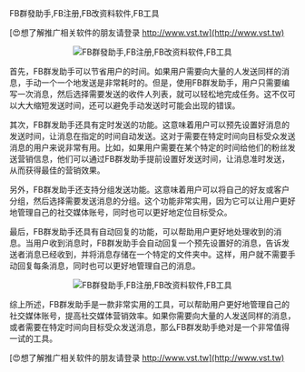 FB群發助手,FB注册,FB改资料软件,FB工具

[😍想了解推广相关软件的朋友请登录 http://www.vst.tw](http://www.vst.tw)

 <center><img src="https://vst.tw/MP4/tuiguang/png/8.png" alt="FB群發助手,FB注册,FB改资料软件,FB工具"></center>

首先，FB群发助手可以节省用户的时间。如果用户需要向大量的人发送同样的消息，手动一个一个地发送是非常耗时的。但是，使用FB群发助手，用户只需要编写一次消息，然后选择需要发送的收件人列表，就可以轻松地完成任务。这不仅可以大大缩短发送时间，还可以避免手动发送时可能会出现的错误。

其次，FB群发助手还具有定时发送的功能。这意味着用户可以预先设置好消息的发送时间，让消息在指定的时间自动发送。这对于需要在特定时间向目标受众发送消息的用户来说非常有用。比如，如果用户需要在某个特定的时间给他们的粉丝发送营销信息，他们可以通过FB群发助手提前设置好发送时间，让消息准时发送，从而获得最佳的营销效果。

另外，FB群发助手还支持分组发送功能。这意味着用户可以将自己的好友或客户分组，然后选择需要发送消息的分组。这个功能非常实用，因为它可以让用户更好地管理自己的社交媒体账号，同时也可以更好地定位目标受众。

最后，FB群发助手还具有自动回复的功能，可以帮助用户更好地处理收到的消息。当用户收到消息时，FB群发助手会自动回复一个预先设置好的消息，告诉发送者消息已经收到，并将消息存储在一个特定的文件夹中。这样，用户就不需要手动回复每条消息，同时也可以更好地管理自己的消息。

 <center><img src="https://vst.tw/MP4/tuiguang/png/1.png" alt="FB群發助手,FB注册,FB改资料软件,FB工具"></center>

综上所述，FB群发助手是一款非常实用的工具，可以帮助用户更好地管理自己的社交媒体账号，提高社交媒体营销效率。如果你需要向大量的人发送同样的消息，或者需要在特定时间向目标受众发送消息，那么FB群发助手绝对是一个非常值得一试的工具。

[😍想了解推广相关软件的朋友请登录 http://www.vst.tw](http://www.vst.tw)



